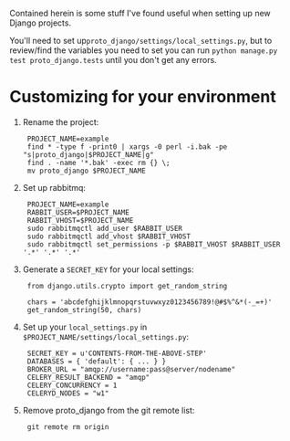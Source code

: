 Contained herein is some stuff I've found useful when setting up new Django projects.

You'll need to set up`proto_django/settings/local_settings.py`, but to review/find the variables you need to set you can run `python manage.py test proto_django.tests` until you don't get any errors.

Customizing for your environment
=====

1. Rename the project:

        PROJECT_NAME=example
        find * -type f -print0 | xargs -0 perl -i.bak -pe "s|proto_django|$PROJECT_NAME|g"
        find . -name '*.bak' -exec rm {} \;
        mv proto_django $PROJECT_NAME

2. Set up rabbitmq:

        PROJECT_NAME=example
        RABBIT_USER=$PROJECT_NAME
        RABBIT_VHOST=$PROJECT_NAME
        sudo rabbitmqctl add_user $RABBIT_USER
        sudo rabbitmqctl add_vhost $RABBIT_VHOST
        sudo rabbitmqctl set_permissions -p $RABBIT_VHOST $RABBIT_USER '.*' '.*' '.*'

3. Generate a `SECRET_KEY` for your local settings:

        from django.utils.crypto import get_random_string
        
        chars = 'abcdefghijklmnopqrstuvwxyz0123456789!@#$%^&*(-_=+)'
        get_random_string(50, chars)

4. Set up your `local_settings.py` in `$PROJECT_NAME/settings/local_settings.py`:

        SECRET_KEY = u'CONTENTS-FROM-THE-ABOVE-STEP'
        DATABASES = { 'default': { ... } }
        BROKER_URL = "amqp://username:pass@server/nodename"
        CELERY_RESULT_BACKEND = "amqp"
        CELERY_CONCURRENCY = 1
        CELERYD_NODES = "w1"

5. Remove proto_django from the git remote list:

        git remote rm origin

